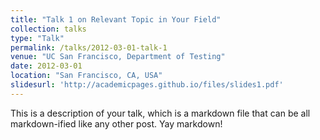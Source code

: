 ```yaml
---
title: "Talk 1 on Relevant Topic in Your Field"
collection: talks
type: "Talk"
permalink: /talks/2012-03-01-talk-1
venue: "UC San Francisco, Department of Testing"
date: 2012-03-01
location: "San Francisco, CA, USA"
slidesurl: 'http://academicpages.github.io/files/slides1.pdf'
---
```


This is a description of your talk, which is a markdown file that can be all markdown-ified like any other post. Yay markdown!
